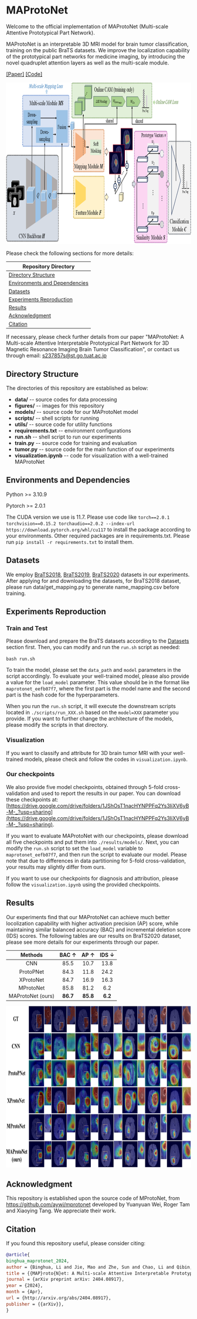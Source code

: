 # MAProtoNet
Welcome to the official implementation of MAProtoNet (Multi-scale Attentive Prototypical Part Network).

MAProtoNet is an interpretable 3D MRI model for brain tumor classification, training on the public BraTS datasets. We improve the localization capability of the prototypical part networks for medicine imaging, by introducing the novel quadruplet attention layers as well as the multi-scale module.

[[Paper]](https://export.arxiv.org/abs/2404.08917)
[[Code]](https://github.com/TUAT-Novice/maprotonet)

<img src="figures/framework.png" alt="Framework of MAProtoNet" width="901.8" height="441.45">

Please check the following sections for more details:

|Repository Directory|
| --- |
| [Directory Structure](#Structure) |
| [Environments and Dependencies](#Environment) |
| [Datasets](#Datasets) |
| [Experiments Reproduction](#Experiments) |
| [Results](#Results) |
| [Acknowledgment](#Acknowledgment) |
| [Citation](#Citation) |

If necessary, please check further details from our paper "MAProtoNet: A Multi-scale Attentive Interpretable Prototypical Part Network for 3D Magnetic Resonance Imaging Brain Tumor Classification", or contact us through email: s237857s@st.go.tuat.ac.jp




## Directory Structure <a id="Structure"></a>
The directories of this repository are established as below:
* **data/** -- source codes for data processing
* **figures/**  -- images for this repository
* **models/**  -- source code for our MAProtoNet model
* **scripts/**  -- shell scripts for running
* **utils/**  -- source code for utility functions
* **requirements.txt**  -- environment configurations
* **run.sh** -- shell script to run our experiments
* **train.py**  -- source code for training and evaluation
* **tumor.py**  -- source code for the main function of our experiments
* **visualization.ipynb**  -- code for visualization with a well-trained MAProtoNet

## Environments and Dependencies <a id="Environment"></a>
Python >= 3.10.9

Pytorch >= 2.0.1

The CUDA version we use is 11.7. Please use code like `torch==2.0.1 torchvision==0.15.2 torchaudio==2.0.2 --index-url https://download.pytorch.org/whl/cu117` to install the package according to your environments. Other required packages are in requirements.txt. Please run `pip install -r requirements.txt` to install them.

## Datasets <a id="Datasets"></a>
We employ [BraTS2018](https://www.med.upenn.edu/sbia/brats2018/), [BraTS2019](https://www.med.upenn.edu/cbica/brats-2019/), [BraTS2020](https://www.med.upenn.edu/cbica/brats2020/) datasets in our experiments. After applying for and downloading the datasets, for BraTS2018 dataset, please run data/get_mapping.py to generate name_mapping.csv before training.

## Experiments Reproduction <a id="Experiments"></a>
### Train and Test
Please download and prepare the BraTS datasets according to the [Datasets](#Datasets) section first. Then, you can modify and run the `run.sh` script as needed:

`bash run.sh`

To train the model, please set the `data_path` and `model` parameters in the script accordingly. To evaluate your well-trained model, please also provide a value for the `load_model` parameter. This value should be in the format like `maprotonet_eefb07f7`, where the first part is the model name and the second part is the hash code for the hyperparameters.

When you run the `run.sh` script, it will execute the downstream scripts located in `./scripts/run_XXX.sh` based on the `model=XXX` parameter you provide. If you want to further change the architecture of the models, please modify the scripts in that directory.

### Visualization
If you want to classify and attribute for 3D brain tumor MRI with your well-trained models, please check and follow the codes in `visualization.ipynb`.

### Our checkpoints
We also provide five model checkpoints, obtained through 5-fold cross-validation and used to report the results in our paper. You can download these checkpoints at:
[https://drive.google.com/drive/folders/1JShOsT1nacHYNPPFq2Ys3IiXV6yB-M-_?usp=sharing](https://drive.google.com/drive/folders/1JShOsT1nacHYNPPFq2Ys3IiXV6yB-M-_?usp=sharing).

If you want to evaluate MAProtoNet with our checkpoints, please download all five checkpoints and put them into `./results/models/`. Next, you can modify the `run.sh` script to set the `load_model` variable to `maprotonet_eefb07f7`, and then run the script to evaluate our model. Please note that due to differences in data partitioning for 5-fold cross-validation, your results may slightly differ from ours.

If you want to use our checkpoints for diagnosis and attribution, please follow the `visualization.ipynb` using the provided checkpoints.

## Results <a id="Results"></a>

Our experiments find that our MAProtoNet can achieve much better locolization capability with higher activation precision (AP) score, while maintaining similar balanced accuracy (BAC) and incremental deletion score (IDS) scores. The following tables are our results on BraTS2020 dataset, please see more details for our experiments through our paper. 

| Methods           | BAC &uarr; | AP &uarr; | IDS &darr;|
|:-----------------:|:-----:|:----:|:-----:|
| CNN               | 85.5 | 10.7 | 13.8 |
| ProtoPNet         | 84.3 | 11.8 | 24.2 |
| XProtoNet         | 84.7 | 16.9 | 16.3 |
| MProtoNet         | 85.8 | 81.2 | 6.2 |
| MAProtoNet (ours) | **86.7** | **85.8** | **6.2** |

<img src="figures/visualization.png" alt="Visualization Results" width="901.8" height="441.45">

## Acknowledgment <a id="Acknowledgment"></a>
This repository is established upon the source code of MProtoNet, from https://github.com/aywi/mprotonet developed by Yuanyuan Wei, Roger Tam and Xiaoying Tang. We appreciate their work.

## Citation <a id="Citation"></a>
If you found this repository useful, please consider citing:
```bibtex
@article{
binghua_maprotonet_2024,
author = {Binghua, Li and Jie, Mao and Zhe, Sun and Chao, Li and Qibin, Zhao and Toshihisa, Tanaka},
title = {{MAP}roto{N}et: A Multi-scale Attentive Interpretable Prototypical Part Network for 3{D} Magnetic Resonance Imaging Brain Tumor Classificati},
journal = {arXiv preprint arXiv: 2404.08917},
year = {2024},
month = {Apr},
url = {http://arxiv.org/abs/2404.08917},
publisher = {{arXiv}},
}
```



